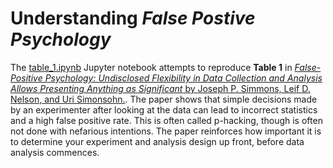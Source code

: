 # Understanding _False Postive Psychology_

The [table_1.ipynb](table_1.ipynb) Jupyter notebook attempts to reproduce __Table 1__ in [_False-Positive Psychology: Undisclosed Flexibility in Data Collection and Analysis Allows Presenting Anything as Significant_ by Joseph P. Simmons, Leif D. Nelson, and Uri Simonsohn.](https://doi.org/10.1177/0956797611417632). The paper shows that simple decisions made by an experimenter after looking at the data can lead to incorrect statistics and a high false positive rate. This is often called p-hacking, though is often not done with nefarious intentions.  The paper reinforces how important it is to determine your experiment and analysis design up front, before data analysis commences.
